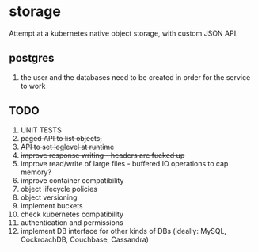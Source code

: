 # storage

Attempt at a kubernetes native object storage, with custom JSON API.

## postgres
1. the user and the databases need to be created in order for the service to work

## TODO
1. UNIT TESTS
2. <del>paged API to list objects,</del>
3. <del>API to set loglevel at runtime</del>
4. <del>improve response writing - headers are fucked up</del>
5. improve read/write of large files - buffered IO operations to cap memory?
6. improve container compatibility
7. object lifecycle policies
8. object versioning
9. implement buckets
10. check kubernetes compatibility
11. authentication and permissions
12. implement DB interface for other kinds of DBs (ideally: MySQL, CockroachDB, Couchbase, Cassandra)